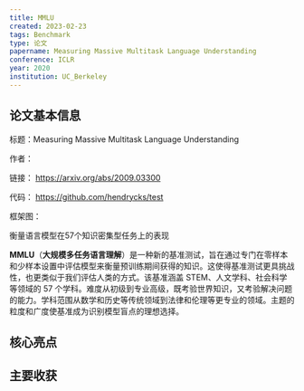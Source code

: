 ```yaml
---
title: MMLU
created: 2023-02-23
tags: Benchmark
type: 论文
papername: Measuring Massive Multitask Language Understanding
conference: ICLR
year: 2020
institution: UC_Berkeley
---
```


## 论文基本信息

标题：Measuring Massive Multitask Language Understanding

作者：

链接： https://arxiv.org/abs/2009.03300

代码： https://github.com/hendrycks/test

框架图：

衡量语言模型在57个知识密集型任务上的表现

**MMLU**（**大规模多任务语言理解**）是一种新的基准测试，旨在通过专门在零样本和少样本设置中评估模型来衡量预训练期间获得的知识。这使得基准测试更具挑战性，也更类似于我们评估人类的方式。该基准涵盖 STEM、人文学科、社会科学等领域的 57 个学科。难度从初级到专业高级，既考验世界知识，又考验解决问题的能力。学科范围从数学和历史等传统领域到法律和伦理等更专业的领域。主题的粒度和广度使基准成为识别模型盲点的理想选择。

## 核心亮点

## 主要收获

